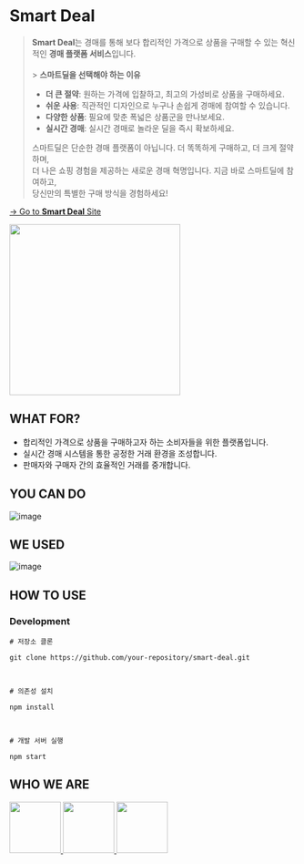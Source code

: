 # Smart Deal

> **Smart Deal**는 경매를 통해 보다 합리적인 가격으로 상품을 구매할 수 있는 혁신적인 **경매 플랫폼 서비스**입니다.
> <br><br> > **스마트딜을 선택해야 하는 이유**<br>
>
> - **더 큰 절약**: 원하는 가격에 입찰하고, 최고의 가성비로 상품을 구매하세요.
> - **쉬운 사용**: 직관적인 디자인으로 누구나 손쉽게 경매에 참여할 수 있습니다.
> - **다양한 상품**: 필요에 맞춘 폭넓은 상품군을 만나보세요.
> - **실시간 경매**: 실시간 경매로 놀라운 딜을 즉시 확보하세요.<br>
>
> 스마트딜은 단순한 경매 플랫폼이 아닙니다. 더 똑똑하게 구매하고, 더 크게 절약하며,<br>
> 더 나은 쇼핑 경험을 제공하는 새로운 경매 혁명입니다. 지금 바로 스마트딜에 참여하고,<br>
> 당신만의 특별한 구매 방식을 경험하세요!

[-> Go to **Smart Deal** Site](https://clever-swan-acedb5.netlify.app/)

<img src="https://github.com/user-attachments/assets/7c53180c-c1eb-400f-9f76-04b73242db33" width="300" />

## WHAT FOR?

- 합리적인 가격으로 상품을 구매하고자 하는 소비자들을 위한 플랫폼입니다.
- 실시간 경매 시스템을 통한 공정한 거래 환경을 조성합니다.
- 판매자와 구매자 간의 효율적인 거래를 중개합니다.

## YOU CAN DO

![image](https://github.com/user-attachments/assets/e6b59ccb-66a1-415e-bc39-e0eb0632ad83)

## WE USED

![image](https://github.com/user-attachments/assets/ea522055-8aee-4180-92af-a008b6f062ce)

## HOW TO USE

### Development

```
# 저장소 클론

git clone https://github.com/your-repository/smart-deal.git

  

# 의존성 설치

npm install

  

# 개발 서버 실행

npm start
```

## WHO WE ARE

<div>
  <a href="https://github.com/CreatorDodo">
    <img src="https://avatars.githubusercontent.com/u/112838087?v=4" width="90" style="max-width: 100%;">
  </a>
  <a href="https://github.com/KNU-K">
    <img src="https://avatars.githubusercontent.com/u/126179088?v=4" width="90" style="max-width: 100%;">
  </a>
  <a href="https://github.com/JIHUN-HA">
    <img src="https://avatars.githubusercontent.com/u/53825246?v=4" width="90" style="max-width: 100%;">
  </a>
</div>
